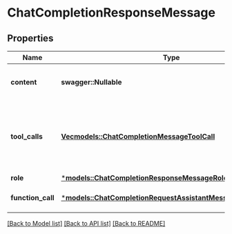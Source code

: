 # ChatCompletionResponseMessage

## Properties
Name | Type | Description | Notes
------------ | ------------- | ------------- | -------------
**content** | **swagger::Nullable<String>** | The contents of the message. | 
**tool_calls** | [**Vec<models::ChatCompletionMessageToolCall>**](ChatCompletionMessageToolCall.md) | The tool calls generated by the model, such as function calls. | [optional] [default to None]
**role** | [***models::ChatCompletionResponseMessageRole**](ChatCompletionResponseMessage_role.md) |  | 
**function_call** | [***models::ChatCompletionRequestAssistantMessageFunctionCall**](ChatCompletionRequestAssistantMessage_function_call.md) |  | [optional] [default to None]

[[Back to Model list]](../README.md#documentation-for-models) [[Back to API list]](../README.md#documentation-for-api-endpoints) [[Back to README]](../README.md)


